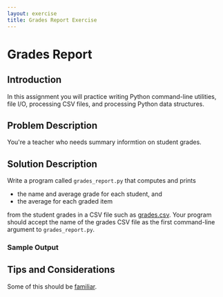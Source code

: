 ```yaml
---
layout: exercise
title: Grades Report Exercise
---
```


# Grades Report

## Introduction

In this assignment you will practice writing Python command-line utilities, file I/O, processing CSV files, and processing Python data structures.

## Problem Description

You're a teacher who needs summary informtion on student grades.

## Solution Description

Write a program called `grades_report.py` that computes and prints

- the name and average grade for each student, and
- the average for each graded item

from the student grades in a CSV file such as [grades.csv](grades.csv). Your program should accept the name of the grades CSV file as the first command-line argument to `grades_report.py`.

### Sample Output



## Tips and Considerations

Some of this should be [familiar](grades.py).